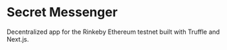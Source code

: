 # Secret Messenger

Decentralized app for the Rinkeby Ethereum testnet built with Truffle and Next.js.